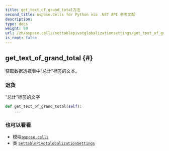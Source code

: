 ```yaml
---
title: get_text_of_grand_total方法
second_title: Aspose.Cells for Python via .NET API 参考文献
description:
type: docs
weight: 90
url: /zh/aspose.cells/settablepivotglobalizationsettings/get_text_of_grand_total/
is_root: false
---
```

##  get_text_of_grand_total {#}
获取数据透视表中“总计”标签的文本。


### 退货

“总计”标签的文字


```python
def get_text_of_grand_total(self):
    ...
```





### 也可以看看
* 模块[`aspose.cells`](../../)
* 类 [`SettablePivotGlobalizationSettings`](/cells/python-net/zh/aspose.cells/settablepivotglobalizationsettings)
